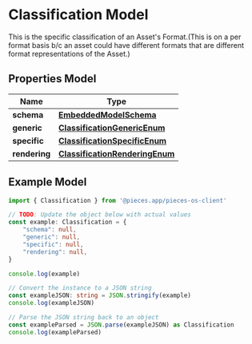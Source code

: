 
# Classification Model

This is the specific classification of an Asset\'s Format.(This is on a per format basis b/c an asset could have different formats that are different format representations of the Asset.)

## Properties Model

Name | Type
------------ | -------------
**schema** | [**EmbeddedModelSchema**](EmbeddedModelSchema)
**generic** | [**ClassificationGenericEnum**](ClassificationGenericEnum)
**specific** | [**ClassificationSpecificEnum**](ClassificationSpecificEnum)
**rendering** | [**ClassificationRenderingEnum**](ClassificationRenderingEnum)

## Example Model

```typescript
import { Classification } from '@pieces.app/pieces-os-client'

// TODO: Update the object below with actual values
const example: Classification = {
    "schema": null,
    "generic": null,
    "specific": null,
    "rendering": null,
}

console.log(example)

// Convert the instance to a JSON string
const exampleJSON: string = JSON.stringify(example)
console.log(exampleJSON)

// Parse the JSON string back to an object
const exampleParsed = JSON.parse(exampleJSON) as Classification
console.log(exampleParsed)
```


